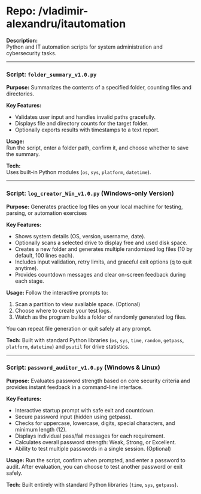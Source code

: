 # Repo: /vladimir-alexandru/itautomation  

**Description:**  
Python and IT automation scripts for system administration and cybersecurity tasks.

---

### Script: `folder_summary_v1.0.py`  

**Purpose:** Summarizes the contents of a specified folder, counting files and directories.  

**Key Features:**  
- Validates user input and handles invalid paths gracefully.  
- Displays file and directory counts for the target folder.  
- Optionally exports results with timestamps to a text report.  

**Usage:**  
Run the script, enter a folder path, confirm it, and choose whether to save the summary.  

**Tech:**  
Uses built-in Python modules (`os`, `sys`, `platform`, `datetime`).  

---

### Script: `log_creator_Win_v1.0.py` (Windows-only Version)

**Purpose:** Generates practice log files on your local machine for testing, parsing, or automation exercises

**Key Features:**
- Shows system details (OS, version, username, date).
- Optionally scans a selected drive to display free and used disk space.
- Creates a new folder and generates multiple randomized log files (10 by default, 100 lines each).
- Includes input validation, retry limits, and graceful exit options (q to quit anytime).
- Provides countdown messages and clear on-screen feedback during each stage.

**Usage:**
Follow the interactive prompts to:
1. Scan a partition to view available space. (Optional)
2. Choose where to create your test logs.
3. Watch as the program builds a folder of randomly generated log files.

You can repeat file generation or quit safely at any prompt.

**Tech:**
Built with standard Python libraries (`os`, `sys`, `time`, `random`, `getpass`, `platform`, `datetime`) and `psutil` for drive statistics.

---

### Script: `password_auditor_v1.0.py` (Windows & Linux)

**Purpose:** Evaluates password strength based on core security criteria and provides instant feedback in a command-line interface.

**Key Features:**
- Interactive startup prompt with safe exit and countdown.
- Secure password input (hidden using getpass).
- Checks for uppercase, lowercase, digits, special characters, and minimum length (12).
- Displays individual pass/fail messages for each requirement.
- Calculates overall password strength: Weak, Strong, or Excellent.
- Ability to test multiple passwords in a single session. (Optional)

**Usage:**
Run the script, confirm when prompted, and enter a password to audit. After evaluation, you can choose to test another password or exit safely.

**Tech:**
Built entirely with standard Python libraries (`time`, `sys`, `getpass`).